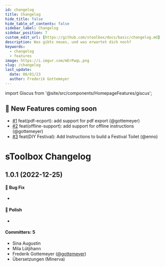 ```yaml
---
id: changelog
title: Changelog
hide_title: false
hide_table_of_contents: false
sidebar_label: Changelog
sidebar_position: 7
custom_edit_url: [https://github.com/stoolbox/docs/basic/changelog.md](https://github.com/goldeimer/stoolbox/blob/main/docs/basics/changelog.md)
description: Was gibts neues, und was erwartet dich noch?
keywords:
  - changelog
  - features
image: https://i.imgur.com/mErPwqL.png
slug: /changelog
last_update:
  date: 08/01/23
  author: Frederik Gottemeyer
---
```


import Giscus from '@site/src/components/HomepageFeatures/giscus';


## :rocket: New Features coming soon
-  [#1](https://github.com/kohheepeace/mr-pdf) feat(pdf-ecport): add support for pdf export (@gottemeyer)
-  [#2](https://docusaurus.io/docs/api/plugins/@docusaurus/plugin-pwa) feat(offline-support): add support for offline instructions (@gottemeyer)
- [#3]() feat(DIY Festival): Add Instructions to build a Festival Toilet (@enno)


# sToolbox Changelog

## 1.0.1 (2022-12-25)

#### :bug: Bug Fix

- 

#### :nail_care: Polish

- 

#### Committers: 5

- Sina Augustin 
- Mila Lütjihann 
- Frederik Gottemeyer ([@gottemeyer](https://github.com/gottemeyer))
- Übersetzungen (Minerva)




<Giscus />
